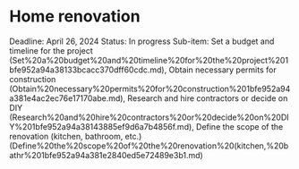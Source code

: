 # Home renovation

Deadline: April 26, 2024
Status: In progress
Sub-item: Set a budget and timeline for the project (Set%20a%20budget%20and%20timeline%20for%20the%20project%201bfe952a94a38133bcacc370dff60cdc.md), Obtain necessary permits for construction (Obtain%20necessary%20permits%20for%20construction%201bfe952a94a381e4ac2ec76e17170abe.md), Research and hire contractors or decide on DIY (Research%20and%20hire%20contractors%20or%20decide%20on%20DIY%201bfe952a94a38143885ef9d6a7b4856f.md), Define the scope of the renovation (kitchen, bathroom, etc.) (Define%20the%20scope%20of%20the%20renovation%20(kitchen,%20bathr%201bfe952a94a381e2840ed5e72489e3b1.md)